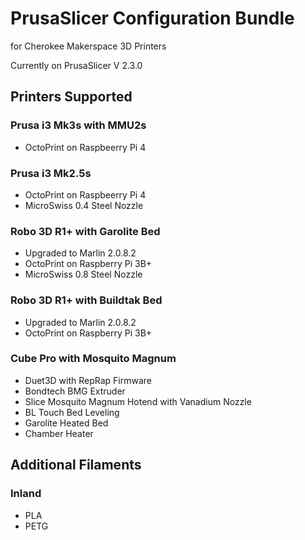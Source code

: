 # PrusaSlicer Configuration Bundle
for Cherokee Makerspace 3D Printers

Currently on PrusaSlicer V 2.3.0

## Printers Supported
### Prusa i3 Mk3s with MMU2s
* OctoPrint on Raspbeerry Pi 4

### Prusa i3 Mk2.5s
* OctoPrint on Raspbeerry Pi 4
* MicroSwiss 0.4 Steel Nozzle

### Robo 3D R1+ with Garolite Bed
* Upgraded to Marlin 2.0.8.2
* OctoPrint on Raspberry Pi 3B+
* MicroSwiss 0.8 Steel Nozzle

### Robo 3D R1+ with Buildtak Bed
* Upgraded to Marlin 2.0.8.2
* OctoPrint on Raspberry Pi 3B+

### Cube Pro with Mosquito Magnum
* Duet3D with RepRap Firmware
* Bondtech BMG Extruder
* Slice Mosquito Magnum Hotend with Vanadium Nozzle
* BL Touch Bed Leveling
* Garolite Heated Bed
* Chamber Heater

## Additional Filaments
### Inland
* PLA
* PETG
